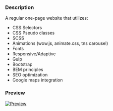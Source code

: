 ### Description
A regular one-page website that utilizes:
- CSS Selectors
- CSS Pseudo classes
- SCSS
- Animations (wow.js, animate.css, tns carousel)
- Fonts
- Responsive/Adaptive
- Gulp
- Bootstrap
- BEM principles
- SEO optimization
- Google maps integration

### Preview
[![Preview](https://i.ytimg.com/vi/U4lXRosyS3s/maxres1.jpg)](https://www.youtube.com/watch?v=U4lXRosyS3s)

